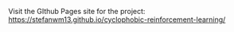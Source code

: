 Visit the GIthub Pages site for the project: https://stefanwm13.github.io/cyclophobic-reinforcement-learning/
